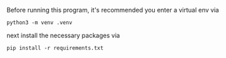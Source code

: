 Before running this program, it's recommended you enter a virtual env via

```
python3 -m venv .venv
```

next install the necessary packages via

```
pip install -r requirements.txt
```
